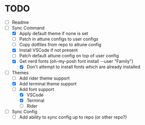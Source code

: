 # TODO
- [ ] Readme
- [ ] Sync Command
    - [x] Apply default theme if none is set
    - [ ] Patch in attune configs to user configs
    - [ ] Copy dotfiles from repo to attune config
    - [x] Install VSCode if not present
    - [ ] Patch default attune config on top of user config
    - [x] Get nerd fonts (oh-my-posh font install --user "Family")
        - [x] Don't attempt to install fonts which are already installed
- [ ] Themes
    - [ ] Add rider theme support
    - [x] Add terminal theme support
    - [ ] Add font support
      - [x] VSCode
      - [x] Terminal
      - [ ] Rider
- [ ] Sync Config
    - [ ] Add ability to sync config up to repo (or other repo?)
